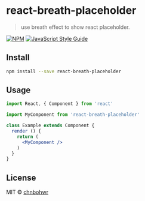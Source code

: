 # react-breath-placeholder

> use breath effect to show react placeholder.

[![NPM](https://img.shields.io/npm/v/react-breath-placeholder.svg)](https://www.npmjs.com/package/react-breath-placeholder) [![JavaScript Style Guide](https://img.shields.io/badge/code_style-standard-brightgreen.svg)](https://standardjs.com)

## Install

```bash
npm install --save react-breath-placeholder
```

## Usage

```jsx
import React, { Component } from 'react'

import MyComponent from 'react-breath-placeholder'

class Example extends Component {
  render () {
    return (
      <MyComponent />
    )
  }
}
```

## License

MIT © [chnbohwr](https://github.com/chnbohwr)

